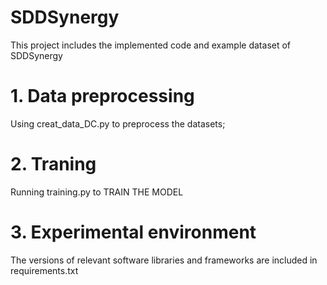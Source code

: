 # SDDSynergy
This project includes the implemented code and example dataset of SDDSynergy
# 1. Data preprocessing
Using creat_data_DC.py to preprocess the datasets;
# 2. Traning
Running training.py to TRAIN THE MODEL
# 3. Experimental environment
The versions of relevant software libraries and frameworks are included in requirements.txt
